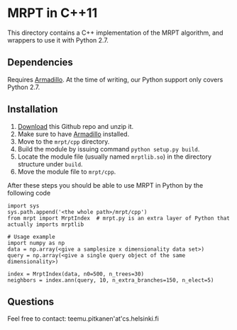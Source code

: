 # MRPT in C++11

This directory contains a C++ implementation of the MRPT algorithm, and wrappers to use it with Python 2.7.

## Dependencies

Requires [Armadillo](http://arma.sourceforge.net/docs.html). At the time of writing, our Python support only covers Python 2.7.

## Installation

1. [Download](https://github.com/teemupitkanen/mrpt/archive/master.zip) this Github repo and unzip it.
2. Make sure to have [Armadillo](http://arma.sourceforge.net/docs.html) installed.
3. Move to the `mrpt/cpp` directory.
4. Build the module by issuing command `python setup.py build`.
5. Locate the module file (usually named `mrptlib.so`) in the directory structure under `build`.
6. Move the module file to `mrpt/cpp`.

After these steps you should be able to use MRPT in Python by the following code

    import sys
    sys.path.append('<the whole path>/mrpt/cpp')
    from mrpt import MrptIndex  # mrpt.py is an extra layer of Python that actually imports mrptlib
    
    # Usage example
    import numpy as np
    data = np.array(<give a samplesize x dimensionality data set>)
    query = np.array(<give a single query object of the same dimensionality>)

    index = MrptIndex(data, n0=500, n_trees=30)
    neighbors = index.ann(query, 10, n_extra_branches=150, n_elect=5)

## Questions
Feel free to contact: teemu.pitkanen'at'cs.helsinki.fi 
